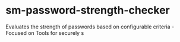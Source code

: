 # sm-password-strength-checker
Evaluates the strength of passwords based on configurable criteria - Focused on Tools for securely s
